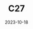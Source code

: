 ---
title: C27
date: 2023-10-18
image: "2BCC078C-9A6E-406B-BEF9-731347FEBE70.jpeg"
gear:
- ref: azgti
- ref: gt71
- ref: asi662
  settings:
    exposure: 60s
    gain: 252
    binning: 1x
    frames:
      units: ""
      lights: 8
      darks: 5
      bias: 40
- ref: lextreme
---